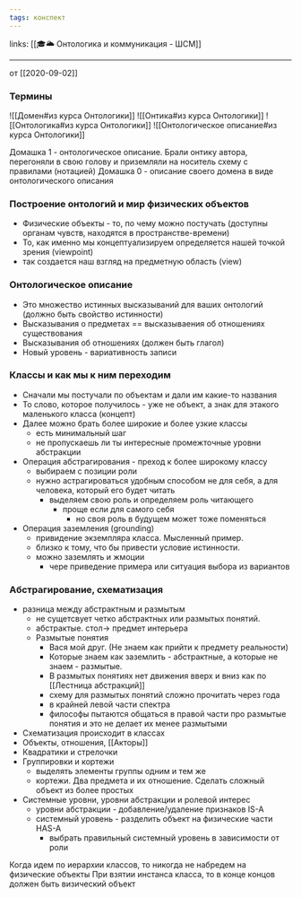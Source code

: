 ```yaml
---
tags: конспект
---
```

links: [[🎓🌥️ Онтологика и коммуникация - ШСМ]]

---

 от [[2020-09-02]]

### Термины
![[Домен#из курса Онтологики]]
![[Онтика#из курса Онтологики]]
![[Онтологика#из курса Онтологики]]
 ![[Онтологическое описание#из курса Онтологики]]

Домашка 1 - онтологическое описание. Брали онтику автора, перегоняли в свою голову и приземляли на носитель схему с правилами (нотацией)
Домашка 0 - описание своего домена в виде онтологического описания

### Построение онтологий и мир физических объектов
- Физические объекты - то, по чему можно постучать (доступны органам чувств, находятся в пространстве-времени)
- То, как именно мы концептуализируем определяется нашей точкой зрения (viewpoint)
- так создается наш взгляд на предметную область (view)

### Онтологическое описание
- Это множество истинных высказываний для ваших онтологий (должно быть свойство истинности)
- Высказывания о предметах == высказываения об отношениях существования
- Высказывания об отношениях (должен быть глагол)
- Новый уровень - вариативность записи

### Классы и как мы к ним переходим
- Сначали мы постучали по объектам и дали им какие-то названия
- То слово, которое получилось - уже не объект, а знак для этакого маленького класса (концепт)
- Далее можно брать более широкие и более узкие классы 
    - есть минимальный шаг 
    - не пропускаешь ли ты интересные промежточные уровни абстракции
- Операция абстрагирования - преход к более широкому классу 
    - выбираем с позиции роли
    - нужно астрагироваться удобным способом не для себя, а для человека, который его будет читать
        - выделяем свою роль и определяем роль читающего
            - проще если для самого себя
                - но своя роль в будущем может тоже поменяться
- Операция заземления (grounding)
    - привидение экземпляра класса. Мысленный пример.
    - близко к тому, что бы привести условие истинности.
    - можно заземлять и жмоции
        - чере приведение примера или ситуация выбора из вариантов

### Абстрагирование, схематизация
- разница между абстрактным и размытым 
    - не сущетсвует четко абстрактных или размытых понятий.
    - абстрактые. стол-> предмет интерьера
    - Размытые понятия
        - Вася мой друг. (Не знаем как прийти к предмету реальности)
        - Которые знаем как заземлить - абстрактные, а которые не знаем - размытые.
        - В размытых понятиях нет движения вверх и вниз как по [[Лестница абстракций]]
        - схему для размытых понятий сложно прочитать через года
        - в крайней левой части спектра
        - философы пытаются общаться в правой части про размытые понятия и это не делает их менее размытыми
- Схематизация происходит в классах
- Объекты, отношения, [[Акторы]]
- Квадратики и стрелочки
- Группировки и кортежи
    - выделять элементы группы одним и тем же
    - кортежи. Два предмета и их отношение. Сделать сложный объект из более простых
- Системные уровни, уровни абстракции и ролевой интерес
    - уровни абстракции - добавление/удаление признаков IS-A
    - системный уровень - разделить объект на физические части HAS-A
        - выбрать правильный системный уровень в зависимости от роли


Когда идем по иерархии классов, то никогда не набредем на физические объекты
При взятии инстанса класса, то в конце концов должен быть визический объект